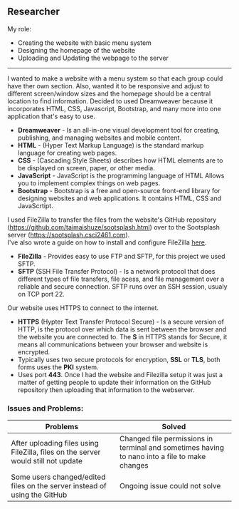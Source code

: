 ## Researcher
My role:
* Creating the website with basic menu system
* Designing the homepage of the website
* Uploading and Updating the webpage to the server
***
I wanted to make a website with a menu system so that each group could have ther own section. Also, wanted it to be responsive and adjust to different screen/window sizes and the homepage should be a central location to find information. Decided to used Dreamweaver because it incorporates HTML, CSS, Javascript, Bootstrap, and many more into one application that's easy to use.
* **Dreamweaver** - Is an all-in-one visual development tool for creating, publishing, and managing websites and mobile content.
* **HTML** - (Hyper Text Markup Language) is the standard markup language for creating web pages.
* **CSS** - (Cascading Style Sheets) describes how HTML elements are to be displayed on screen, paper, or other media.
* **JavaScript** - JavaScript is the programming language of HTML Allows you to implement complex things on web pages.
* **Bootstrap** - Bootstrap is a free and open-source front-end library for designing websites and web applications. It contains HTML, CSS and JavaScrtipt.

I used FileZilla to transfer the files from the website's GitHub repository (https://github.com/taimaishuze/sootsplash.html) over to the Sootsplash server (https://sootsplash.csci2461.com). <br/>
I've also wrote a guide on how to install and configure FileZilla [here](https://github.com/dyang32/Webserver/blob/master/FileZilla-HowToInstall.md).
* **FileZilla** - Provides easy to use FTP and SFTP, for this project we used SFTP. 
* **SFTP** (SSH File Transfer Protocol) - Is a network protocol that does different types of file transfers, file acess, and file management over a reliable and secure connection. SFTP runs over an SSH session, usualy on TCP port 22.

Our website uses HTTPS to connect to the internet.
*  **HTTPS** (Hypter Text Transfer Protocol Secure) - Is a secure version of HTTP, is the protocol over which data is sent between the browser and the website you are connected to. The **S** in HTTPS stands for Secure, it means all communications between your browser and website is encrypted.
* Typically uses two secure protocols for encryption, **SSL** or **TLS**, both forms uses the **PKI** system.
* Uses port **443**.
Once I had the website and Filezilla setup it was just a matter of getting people to update their information on the GitHub repository then uploading that information to the webserver.

### Issues and Problems:
| Problems | Solved |
|--------------|------------|
| After uploading files using FileZilla, files on the server would still not update | Changed file permissions in terminal and sometimes having to nano into a file to make changes |
| Some users changed/edited files on the server instead of using the GitHub | Ongoing issue could not solve |

